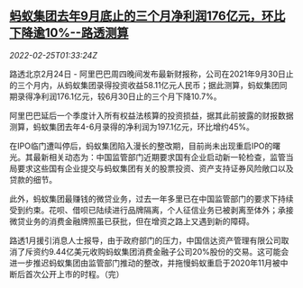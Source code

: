 <!--1645754463000-->
[蚂蚁集团去年9月底止的三个月净利润176亿元，环比下降逾10%--路透测算](https://cn.reuters.com/article/ant-group-profit-0225-idCNKBS2KU057)
------

<div><i>2022-02-25T01:33:24Z</i></div><p>路透北京2月24日 - 阿里巴巴周四晚间发布最新财报称，公司在2021年9月30日止的三个月内，从蚂蚁集团录得投资收益58.11亿元人民币；据此测算，蚂蚁集团同期录得净利润176.1亿元，较6月30日止的三个月下降10.7%。</p><p>阿里巴巴延后一个季度计入所有权益法核算的投资损益，据其此前披露的财报数据测算，蚂蚁集团去年4-6月录得的净利润为197.1亿元，环比增约45%。</p><p>在IPO临门遭叫停后，蚂蚁集团陷入漫长的整改期，目前尚未出现重启IPO的曙光。其最新相关动态为：中国监管部门近期要求国有企业启动新一轮检查，监管当局要求这些国有企业提交与蚂蚁集团有关的股票投资、资产支持证券风险敞口以及贷款的细节。</p><p>此外，蚂蚁集团最赚钱的微贷业务，过去一年多里已在中国监管部门的要求下持续受到约束。花呗、借呗已陆续进行品牌隔离，个人征信业务已被剥离至体外；承接微贷业务的消费金融牌照虽已获批，但在增资之路上又遇到新的障碍。</p><p>路透1月援引消息人士报导，由于政府部门的压力，中国信达资产管理有限公司取消了斥资约9.44亿美元收购蚂蚁集团消费金融子公司20%股份的交易。这可能会进一步推迟蚂蚁集团由监管部门推动的整改，并拖慢蚂蚁重启于2020年11月被中断后首次公开上市的时程。（完） </p>
